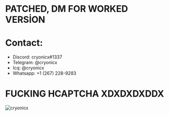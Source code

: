 # PATCHED, DM FOR WORKED VERSİON

# Contact:
* Discord: cryonicx#1337
* Telegram: @cryonicx
* Icq: @cryonicx
* Whatsapp: +1 (267) 228-9283

# 

# FUCKING HCAPTCHA XDXDXDXDDX
![cryonicx](https://preview.redd.it/msf8geu1cjd71.png?width=380&format=png&auto=webp&s=153ad6e4301039527282f0a962c703987932744f)
